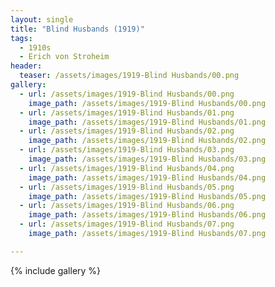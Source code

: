 ```yaml
---
layout: single
title: "Blind Husbands (1919)"
tags:
  - 1910s 
  - Erich von Stroheim
header:
  teaser: /assets/images/1919-Blind Husbands/00.png
gallery:
  - url: /assets/images/1919-Blind Husbands/00.png
    image_path: /assets/images/1919-Blind Husbands/00.png  
  - url: /assets/images/1919-Blind Husbands/01.png
    image_path: /assets/images/1919-Blind Husbands/01.png
  - url: /assets/images/1919-Blind Husbands/02.png
    image_path: /assets/images/1919-Blind Husbands/02.png
  - url: /assets/images/1919-Blind Husbands/03.png
    image_path: /assets/images/1919-Blind Husbands/03.png
  - url: /assets/images/1919-Blind Husbands/04.png
    image_path: /assets/images/1919-Blind Husbands/04.png
  - url: /assets/images/1919-Blind Husbands/05.png
    image_path: /assets/images/1919-Blind Husbands/05.png
  - url: /assets/images/1919-Blind Husbands/06.png
    image_path: /assets/images/1919-Blind Husbands/06.png
  - url: /assets/images/1919-Blind Husbands/07.png
    image_path: /assets/images/1919-Blind Husbands/07.png

---
```

{% include gallery %}
